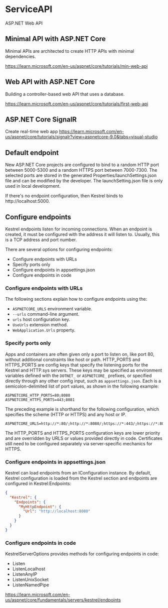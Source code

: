 # ServiceAPI
ASP.NET Web API

## Minimal API with ASP.NET Core

Minimal APIs are architected to create HTTP APIs with minimal dependencies.

https://learn.microsoft.com/en-us/aspnet/core/tutorials/min-web-api


## Web API with ASP.NET Core

Building a controller-based web API that uses a database.

https://learn.microsoft.com/en-us/aspnet/core/tutorials/first-web-api


## ASP.NET Core SignalR

Create real-time web app
https://learn.microsoft.com/en-us/aspnet/core/tutorials/signalr?view=aspnetcore-9.0&tabs=visual-studio

## Default endpoint

New ASP.NET Core projects are configured to bind to a random HTTP port between 5000-5300 and a random HTTPS port between 7000-7300. The selected ports are stored in the generated Properties/launchSettings.json file and can be modified by the developer. The launchSetting.json file is only used in local development.

If there's no endpoint configuration, then Kestrel binds to http://localhost:5000.

## Configure endpoints

Kestrel endpoints listen for incoming connections. When an endpoint is created, it must be configured with the address it will listen to. Usually, this is a TCP address and port number.

There are several options for configuring endpoints:
- Configure endpoints with URLs
- Specify ports only
- Configure endpoints in appsettings.json
- Configure endpoints in code

### Configure endpoints with URLs

The following sections explain how to configure endpoints using the:

- `ASPNETCORE_URLS` environment variable.
- `--urls` command-line argument.
- `urls` host configuration key.
- `UseUrls` extension method.
- `WebApplication.Urls` property.

### Specify ports only

Apps and containers are often given only a port to listen on, like port 80, without additional constraints like host or path. HTTP_PORTS and HTTPS_PORTS are config keys that specify the listening ports for the Kestrel and HTTP.sys servers. These keys may be specified as environment variables defined with the `DOTNET_` or `ASPNETCORE_` prefixes, or specified directly through any other config input, such as `appsettings.json`. Each is a semicolon-delimited list of port values, as shown in the following example:

```
ASPNETCORE_HTTP_PORTS=80;8080
ASPNETCORE_HTTPS_PORTS=443;8081
```

The preceding example is shorthand for the following configuration, which specifies the scheme (HTTP or HTTPS) and any host or IP.

```
ASPNETCORE_URLS=http://*:80/;http://*:8080/;https://*:443/;https://*:8081/
```

The HTTP_PORTS and HTTPS_PORTS configuration keys are lower priority and are overridden by URLS or values provided directly in code. Certificates still need to be configured separately via server-specific mechanics for HTTPS.

### Configure endpoints in appsettings.json

Kestrel can load endpoints from an IConfiguration instance. By default, Kestrel configuration is loaded from the Kestrel section and endpoints are configured in Kestrel:Endpoints:

```json
{
  "Kestrel": {
    "Endpoints": {
      "MyHttpEndpoint": {
        "Url": "http://localhost:8080"
      }
    }
  }
}
```

### Configure endpoints in code

KestrelServerOptions provides methods for configuring endpoints in code:

- Listen
- ListenLocalhost
- ListenAnyIP
- ListenUnixSocket
- ListenNamedPipe

https://learn.microsoft.com/en-us/aspnet/core/fundamentals/servers/kestrel/endpoints